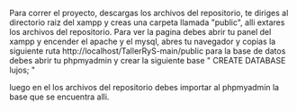 Para correr el proyecto, descargas los archivos del repositorio, te diriges al directorio raiz del xampp y creas una carpeta llamada "public", alli extares los archivos del repositorio.
Para ver la pagina debes abrir tu panel del xampp y encender el apache y el mysql, abres tu navegador y copias la siguiente ruta http://localhost/TallerRyS-main/public
para la base de datos debes abrir tu phpmyadmin y crear la siguiente base " CREATE DATABASE lujos; "

luego en el los archivos del repositorio debes importar al phpmyadmin la base que se encuentra alli.
